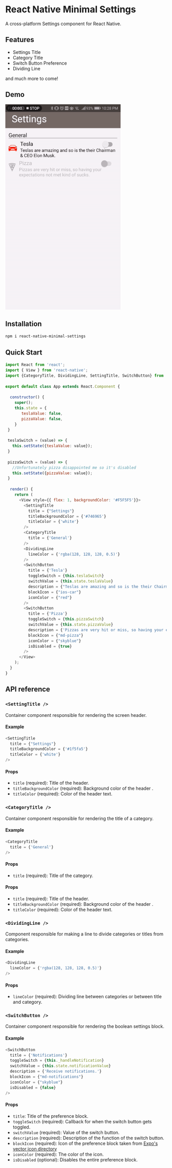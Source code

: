 # React Native Minimal Settings

A cross-platform Settings component for React Native.

## Features

- Settings Title
- Category Title
- Switch Button Preference
- Dividing Line

and much more to come!

## Demo

<img src="./example/smokeygif-resize.gif" width="360">

## Installation

```sh
npm i react-native-minimal-settings
```

## Quick Start

```js
import React from 'react';
import { View } from 'react-native';
import {CategoryTitle, DividingLine, SettingTitle, SwitchButton} from 'react-native-minimal-settings';

export default class App extends React.Component {

  constructor() {
    super();
    this.state = {
       teslaValue: false,
       pizzaValue: false,
    }
 }

 teslaSwitch = (value) => {
   this.setState({teslaValue: value});
 }

 pizzaSwitch = (value) => {
   //Unfortunately pizza disappointed me so it's disabled
   this.setState({pizzaValue: value});
 }

  render() {
    return (
      <View style={{ flex: 1, backgroundColor: '#F5F5F5'}}>
        <SettingTitle
          title = {"Settings"}
          titleBackgroundColor = {'#746965'}
          titleColor = {'white'}          
        />
        <CategoryTitle
          title = {'General'}
        />
        <DividingLine
          lineColor = {'rgba(128, 128, 128, 0.5)'}
        />
        <SwitchButton
          title = {'Tesla'}
          toggleSwitch = {this.teslaSwitch}
          switchValue = {this.state.teslaValue}
          description = {"Teslas are amazing and so is the their Chairman & CEO Elon Musk."}
          blockIcon = {"ios-car"}
          iconColor = {"red"}
        />
        <SwitchButton
          title = {'Pizza'}
          toggleSwitch = {this.pizzaSwitch}
          switchValue = {this.state.pizzaValue}
          description = {'Pizzas are very hit or miss, so having your expectations not met kind of sucks.'}
          blockIcon = {"md-pizza"}
          iconColor = {"skyblue"}
          isDisabled = {true}
        />
      </View>
    );
  }
}
```

## API reference

### `<SettingTitle />`

Container component responsible for rendering the screen header.

#### Example

```js
<SettingTitle
  title = {"Settings"}
  titleBackgroundColor = {'#1f5fa5'}
  titleColor = {'white'}          
/>
```

#### Props

- `title` (required): Title of the header.
- `titleBackgroundColor` (required): Background color of the header .
- `titleColor` (required): Color of the header text.

### `<CategoryTitle />`

Container component responsible for rendering the title of a category.

#### Example

```js
<CategoryTitle
  title = {'General'}
/>
```

#### Props

- `title` (required): Title of the category.

#### Props

- `title` (required): Title of the header.
- `titleBackgroundColor` (required): Background color of the header .
- `titleColor` (required): Color of the header text.

### `<DividingLine />`

Component responsible for making a line to divide categories or titles from categories.

#### Example

```js
<DividingLine
  lineColor = {'rgba(128, 128, 128, 0.5)'}
/>
```

#### Props

- `lineColor` (required): Dividing line between categories or between title and category.

### `<SwitchButton />`

Container component responsible for rendering the boolean settings block.

#### Example

```js
<SwitchButton
  title = {'Notifications'}
  toggleSwitch = {this._handleNotification}
  switchValue = {this.state.notificationValue}
  description = {'Receive notifications.'}
  blockIcon = {"md-notifications"}
  iconColor = {"skyblue"}
  isDisabled = {false}
/>
```

#### Props

- `title`: Title of the preference block.
- `toggleSwitch` (required): Callback for when the switch button gets toggled.
- `switchValue` (required): Value of the switch button.
- `description` (required): Description of the function of the switch button.
- `blockIcon`  (required): Icon of the preference block taken from [Expo's vector icon directory](https://expo.github.io/vector-icons/)
- `iconColor` (required): The color of the icon.
- `isDisabled` (optional): Disables the entire preference block.
